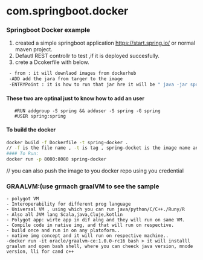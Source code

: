 # com.springboot.docker
### Springboot Docker example

1. created a simple springboot application https://start.spring.io/ or normal maven project.
2. Defautl REST controllr to test ,if it is deployed succesfully.
3. crete a Dcokerfile with below.
 ```bash
  - from : it will downlaod images from dockerhub
  -ADD add the jara from targer to the image
  -ENTRYPoint : it is how to run that jar hre it will be " java -jar spring-docker.jar"
  ```
  #### These two are optinal just to know how to add an user 
       #RUN addgroup -S spring && adduser -S spring -G spring
       #USER spring:spring
  #### To build the docker
   ```bash
  docker build -f Dockerfile -t spring-docker . 
  // -f is the file name , -t is tag , spring-docket is the image name and . is cuurnet directory where the file is
  #### To Run:
  docker run -p 8080:8080 spring-docker
   ```
  
  // you can also push the image to you docker repo using you credential
  
  ### GRAALVM:(use grmach graalVM to see the sample
  ```
  - polygot VM
  - Interoperability for different prog language
  - Universal VM , using which you can run java/python/C/C++./Runy/R
  - Also all JVM lang Scala,java,Cluje,kotlin
  - Polygot app: wirte app in dif alng and they will run on same VM.
  - Compile code in native img, and that will run on respective.
  - build once and run in on any platoform..
  - native img concept and it will run on respective machine..
  -docker run -it oracle/graalvm-ce:1.0.0-rc16 bash > it will installl graalvm and open bash shell, where you can cheeck java version, mnode version, lli for cand c++
  ```
